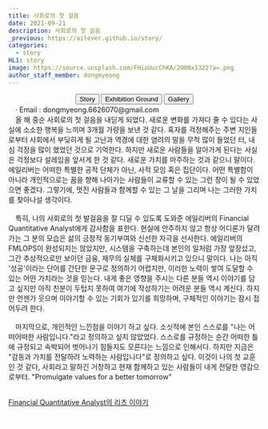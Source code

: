 ```yaml
---
title: 사회로의 첫 걸음
date: 2021-09-21
description: 사회로의 첫 걸음
_previous: https://ailever.github.io/story/
categories:
  - story
HL1: story
image: https://source.unsplash.com/FHioUucChKA/2000x1322?a=.png
author_staff_member: dongmyeong
---
```



<!-- Top Block -->
<div align="center" class="top_btn_box">
  <button class="top_btn" type="button" onclick="location.href='https://ailever.github.io/story/'">Story</button>
  <button class="top_btn" type="button" onclick="location.href='https://ailever.github.io/story/2020/05/30/Exhibition-Ground/'">Exhibition Ground</button>
  <button class="top_btn" type="button" onclick="location.href='https://ailever.github.io/gallery/'">Gallery</button>
</div>
<div class="sb_info">
　· Email :  dongmyeong.6626070@gmail.com<br>
</div>
<!-- Top Block -->


<!-- Content Block -->
<div class="f_kb_s sb_main">
　올 해 중순 사회로의 첫 걸음을 내딛게 되었다. 새로운 변화를 가져다 줄 수 있다는 사실에 소소한 행복을 느끼며 3개월 가량을 보낸 것 같다. 혹자를 걱정해주는 주변 지인들로부터 사회에서 부딪히게 될 고난과 역경에 대한 염려의 말을 무척 많이 들었던 터, 내심 걱정을 많이 했었던 것으로 기억한다. 하지만 새로운 사람들을 알아가게 된다는 사실은 걱정보다 설레임을 앞서게 한 것 같다. 새로운 가치를 마주하는 것과 같으니 말이다. 에일리버는 어떠한 특별한 공적 단체가 아닌, 사적 모임 혹은 집단이다. 어떤 특별함이 아니라 개인적으로는 꿈을 향해 나아가는 사람들이 교류할 수 있는 그런 장이 될 수 있었으면 좋겠다. 그렇기에, 멋진 사람들과 함께할 수 있는 그 날을 그리며 나는 그러한 가치를 찾아나설 생각이다. <br><br>
　특히, 나의 사회로의 첫 발걸음을 잘 디딜 수 있도록 도와준 에일리버의 Financial Quantitative Analyst에게 감사함을 표한다. 현실에 안주하지 않고 항상 어디론가 달려가는 그 분의 모습은 삶의 긍정적 동기부여와 신선한 자극을 선사한다. 에일리버의 FMLOPS이 완성되지는 않았지만, 시스템을 구축하는데 본인의 일처럼 가장 앞장섰고, 그간 추상적으로만 보이던 금융, 재무의 실체를 구체화시키고 있으니 말이다. 나는 아직 '성공'이라는 단어를 간단한 문구로 정의하기 어렵지만, 이러한 노력이 쌓여 도달할 수 있는 어떤 가치라는 것을 믿는다. 내게 좋은 영향을 주시는 다른 분들 역시 이야기를 담고 싶지만 아직 친분이 두텁지 못하여 여기에 작성하기는 어려운 분들 역시 계신다. 하지만 언젠가 웃으며 이야기할 수 있는 기회가 있기를 희망하며, 구체적인 이야기는 잠시 접어두려 한다. <br><br>
　마지막으로, 개인적인 느낀점을 이야기 하고 싶다. 소싯적에 본인 스스로를 "나는 어떠어떠한 사람입니다."라고 정의하고 싶지 않았었다. 스스로를 규정하는 순간 어떠한 틀에 규정되고 속박되어 벗어나기 힘들지도 모른다는 느낌으로 인해서다. 하지만 지금은 "감동과 가치를 전달하려 노력하는 사람입니다"로 정의하고 싶다. 이것이 나의 첫 교훈인 것 같다, 사회라고 말하긴 거창하고 현재 함께하고 있는 사람들이 내게 전달한 영감으로부터. "Promulgate values for a better tomorrow"<br><br>

</div>

<a href="https://dbs0415.tistory.com/">Financial Quantitative Analyst의 리츠 이야기</a>

<!-- Content Block -->
<!-- Bottom Block -->
<div align="center" class="bottom_btn_box">
  <span class="bottom_btn"><a href="https://github.com/ailever/ailever.github.io/blob/master/_posts/story/2021-09-21-kr-000003.md" target="_blank" style="color:white">Story Edit</a></span>
  <span class="bottom_btn"><a href="https://github.com/ailever/ailever.github.io/blob/master/story/index.html" target="_blank" style="color:white">Gate Edit</a></span>
  <span class="bottom_btn"><a href="https://github.com/ailever/ailever.github.io/blob/master/_posts/story/2020-05-30-Exhibition-Ground.md" target="_blank" style="color:white">Ground Edit</a></span>  
</div>
<!-- Bottom Block -->


<!-- Notice
# Mathematical Expression
- outline : $  $
- inline  : $$  $$

# Default Div Tag
- align : left, right, center
- font-size : xx-small, x-small, small, medium, large, x-large, xx-large
- font-weight : normal, bold
- color : red, orange, yellow, green, cyan, blue, purple, pink, white, gray, brown
- background-color : red, orange, yellow, green, cyan, blue, purple, pink, white, gray, brown

# Html Ref
- color code : https://htmlcolorcodes.com/
- tags : https://www.w3schools.com/tags/default.asp
- attributes : https://www.w3schools.com/tags/ref_attributes.asp

# Korean Fonts
.f_nps_c{font-family: 'Nanum Pen Script', cursive;}
.f_jg_ss{font-family: 'Jeju Gothic', sans-serif;}
.f_jm_s{font-family: 'Jeju Myeongjo', serif;}
.f_kb_s{font-family: 'KoPub Batang', serif;}
.f_nbs_c{font-family: 'Nanum Brush Script', cursive;}
.f_nsk_ss{font-family: 'Noto Sans KR', sans-serif;}
.f_h_ss{font-family: 'Hanna', sans-serif;}
.f_ng_ss{font-family: 'Nanum Gothic', sans-serif;}
.f_nm_s{font-family: 'Nanum Myeongjo', serif;}
.f_jh_c{font-family: 'Jeju Hallasan', cursive;}
.f_ngc_m{font-family: 'Nanum Gothic Coding', monospace;}
Notice -->
